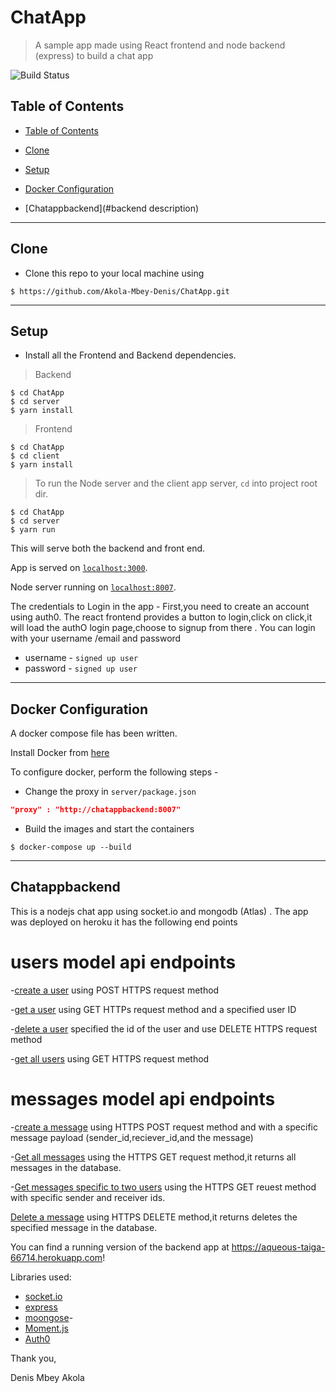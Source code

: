 # ChatApp

> A sample app made using React frontend and node backend (express) to build a chat app

![Build Status](http://img.shields.io/travis/badges/badgerbadgerbadger.svg?style=flat-square)

## Table of Contents

 
  - [Table of Contents](#table-of-contents)
  - [Clone](#clone)
 
  - [Setup](#setup)
  - [Docker Configuration](#docker-configuration)
  - [Chatappbackend](#backend description)
  

---

## Clone

- Clone this repo to your local machine using 

```shell
$ https://github.com/Akola-Mbey-Denis/ChatApp.git
```

---
 

## Setup

- Install all the Frontend and Backend dependencies.

> Backend

```shell
$ cd ChatApp
$ cd server
$ yarn install
```

> Frontend

```shell
$ cd ChatApp
$ cd client
$ yarn install
```

> To run the Node server and the client app server, `cd` into project root dir.

```shell
$ cd ChatApp
$ cd server
$ yarn run
```
This will serve both the backend and front end.

App is served on [`localhost:3000`](http://localhost:3000/).

Node server running on [`localhost:8007`](http://localhost:8007/).

The credentials to Login in the app -
First,you need to create an account using auth0. The react frontend provides a button to login,click on click,it will load the authO login page,choose to signup from there .
You can login with your username /email and password

- username - `signed up user`
- password - `signed up user`

---

## Docker Configuration

A docker compose file has been written.

Install Docker from [here](https://www.docker.com/products/docker-desktop)

To configure docker, perform the following steps - 

- Change the proxy in `server/package.json`

```json
"proxy" : "http://chatappbackend:8007"
```

- Build the images and start the containers

```shell
$ docker-compose up --build
```

---

 ## Chatappbackend
 

This is a nodejs chat app using socket.io and mongodb (Atlas) .
The  app was deployed on heroku  it has the following end points
# users model api endpoints
-[create a user](https://aqueous-taiga-66714.herokuapp.com/api/v1/users/) using POST HTTPS request method

-[get a user](https://aqueous-taiga-66714.herokuapp.com/api/v1/users/:id) using GET HTTPs request method and a specified user ID 

-[delete a user](https://aqueous-taiga-66714.herokuapp.com/api/v1/users/:id) specified the id of the user and use DELETE HTTPS request method

-[get all users](https://aqueous-taiga-66714.herokuapp.com/api/v1/users/) using GET HTTPS request method

 # messages model api endpoints
 -[create a message](https://aqueous-taiga-66714.herokuapp.com/api/v1/messages/) using HTTPS POST request method and  with a specific message payload (sender_id,reciever_id,and the message)

 -[Get all messages](https://aqueous-taiga-66714.herokuapp.com/api/v1/messages/) using the HTTPS GET request method,it returns  all messages in the database.

 -[Get messages specific to two users](https://aqueous-taiga-66714.herokuapp.com/api/v1/messages/sender_id/receiver_id) using the HTTPS GET reuest method with specific sender and receiver ids.

 [Delete a message](https://aqueous-taiga-66714.herokuapp.com/api/v1/messages/message_id) using HTTPS DELETE method,it returns  deletes the specified message in the database. 
 

You can find a running version of the backend app at https://aqueous-taiga-66714.herokuapp.com!

Libraries used:

- [socket.io](https://github.com/socketio/socket.io) 
- [express](https://github.com/expressjs/express)
- [moongose](https://aqueous-taiga-66714.herokuapp.com)- 
- [Moment.js](https://github.com/moment/moment)
- [Auth0](https://auth0.com/)
 
Thank you,

Denis Mbey Akola


  
